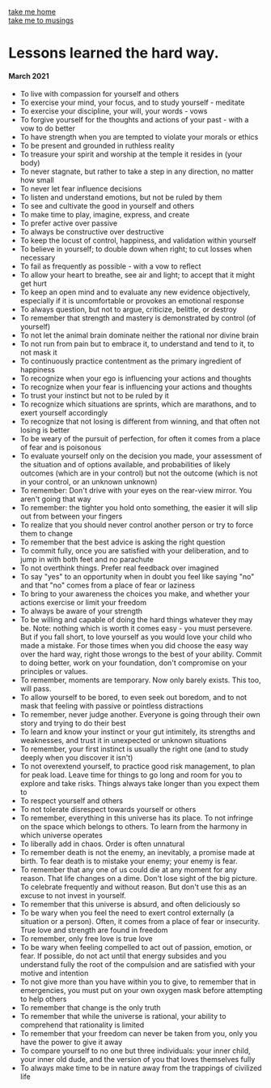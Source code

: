 [take me home](../index.md)  
[take me to musings](../musings.md)  
  

# Lessons learned the hard way.
#### March 2021  
  

- To live with compassion for yourself and others
- To exercise your mind, your focus, and to study yourself - meditate
- To exercise your discipline, your will, your words - vows
- To forgive yourself for the thoughts and actions of your past - with a vow to do better
- To have strength when you are tempted to violate your morals or ethics
- To be present and grounded in ruthless reality
- To treasure your spirit and worship at the temple it resides in (your body)
- To never stagnate, but rather to take a step in any direction, no matter how small
- To never let fear influence decisions 
- To listen and understand emotions, but not be ruled by them
- To see and cultivate the good in yourself and others
- To make time to play, imagine, express, and create
- To prefer active over passive
- To always be constructive over destructive
- To keep the locust of control, happiness, and validation within yourself
- To believe in yourself; to double down when right; to cut losses when necessary
- To fail as frequently as possible - with a vow to reflect
- To allow your heart to breathe, see air and light; to accept that it might get hurt
- To keep an open mind and to evaluate any new evidence objectively, especially if it is uncomfortable or provokes an emotional response
- To always question, but not to argue, criticize, belittle, or destroy 
- To remember that strength and mastery is demonstrated by control (of yourself)
- To not let the animal brain dominate neither the rational nor divine brain 
- To not run from pain but to embrace it, to understand and tend to it, to not mask it
- To continuously practice contentment as the primary ingredient of happiness
- To recognize when your ego is influencing your actions and thoughts
- To recognize when your fear is influencing your actions and thoughts
- To trust your instinct but not to be ruled by it
- To recognize which situations are sprints, which are marathons, and to exert yourself accordingly
- To recognize that not losing is different from winning, and that often not losing is better
- To be weary of the pursuit of perfection, for often it comes from a place of fear and is poisonous
- To evaluate yourself only on the decision you made, your assessment of the situation and of options available, and probabilities of likely outcomes (which are in your control) but not the outcome (which is not in your control, or an unknown unknown)
- To remember: Don't drive with your eyes on the rear-view mirror. You aren't going that way
- To remember: the tighter you hold onto something, the easier it will slip out from between your fingers
- To realize that you should never control another person or try to force them to change
- To remember that the best advice is asking the right question
- To commit fully, once you are satisfied with your deliberation, and to jump in with both feet and no parachute
- To not overthink things. Prefer real feedback over imagined 
- To say "yes" to an opportunity when in doubt you feel like saying "no" and that "no" comes from a place of fear or laziness 
- To bring to your awareness the choices you make, and whether your actions exercise or limit your freedom
- To always be aware of your strength 
- To be willing and capable of doing the hard things whatever they may be. Note: nothing which is worth it comes easy - you must persevere. But if you fall short, to love yourself as you would love your child who made a mistake. For those times when you did choose the easy way over the hard way, right those wrongs to the best of your ability. Commit to doing better, work on your foundation, don't compromise on your principles or values. 
- To remember, moments are temporary. Now only barely exists. This too, will pass. 
- To allow yourself to be bored, to even seek out boredom, and to not mask that feeling with passive or pointless distractions
- To remember, never judge another. Everyone is going through their own story and trying to do their best
- To learn and know your instinct or your gut intimitely, its strengths and weaknesses, and trust it in unexpected or unknown situations
- To remember, your first instinct is usually the right one (and to study deeply when you discover it isn't)
- To not overextend yourself, to practice good risk management, to plan for peak load. Leave time for things to go long and room for you to explore and take risks. Things always take longer than you expect them to
- To respect yourself and others
- To not tolerate disrespect towards yourself or others
- To remember, everything in this universe has its place. To not infringe on the space which belongs to others. To learn from the harmony in which universe operates
- To liberally add in chaos. Order is often unnatural
- To remember death is not the enemy, an inevitably, a promise made at birth. To fear death is to mistake your enemy; your enemy is fear. 
- To remember that any one of us could die at any moment for any reason. That life changes on a dime. Don't lose sight of the big picture. To celebrate frequently and without reason. But don't use this as an excuse to not invest in yourself. 
- To remember that this universe is absurd, and often deliciously so
- To be wary when you feel the need to exert control externally (a situation or a person). Often, it comes from a place of fear or insecurity. True love and strength are found in freedom
- To remember, only free love is true love
- To be wary when feeling compelled to act out of passion, emotion, or fear. If possible, do not act until that energy subsides and you understand fully the root of the compulsion and are satisfied with your motive and intention
- To not give more than you have within you to give, to remember that in emergencies, you must put on your own oxygen mask before attempting to help others
- To remember that change is the only truth 
- To remember that while the universe is rational, your ability to comprehend that rationality is limited 
- To remember that your freedom can never be taken from you, only you have the power to give it away
- To compare yourself to no one but three individuals: your inner child, your inner old dude, and the version of you that loves themselves fully
- To always make time to be in nature away from the trappings of civilized life